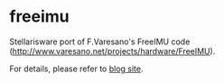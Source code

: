 freeimu
=======

Stellarisware port of F.Varesano's FreeIMU code (http://www.varesano.net/projects/hardware/FreeIMU).

For details, please refer to [blog site](http://scriptogr.am/syntaxerror/post/porting-freeimu-code-to-stellaris-launchpad).
